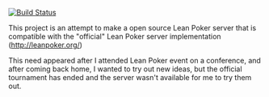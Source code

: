 [![Build Status](https://travis-ci.org/wlk/game-arena.svg?branch=master)](https://travis-ci.org/wlk/game-arena)

This project is an attempt to make a open source Lean Poker server that is compatible with the "official" Lean Poker server implementation (http://leanpoker.org/)

This need appeared after I attended Lean Poker event on a conference, and after coming back home, I wanted to try out new ideas, but the official tournament has ended and the server wasn't available for me to try them out.



